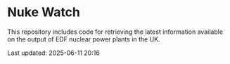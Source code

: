 # Nuke Watch

This repository includes code for retrieving the latest information available on the output of EDF nuclear power plants in the UK.

Last updated: 2025-06-11 20:16